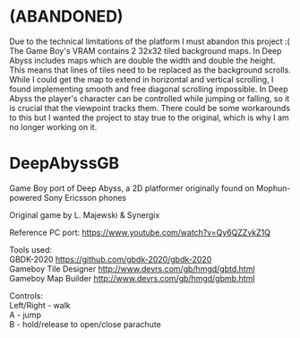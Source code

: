 # (ABANDONED)
Due to the technical limitations of the platform I must abandon this project :(
The Game Boy's VRAM contains 2 32x32 tiled background maps. In Deep Abyss includes maps which are double the width and double the height.
This means that lines of tiles need to be replaced as the background scrolls. While I could get the map to extend in horizontal and vertical
scrolling, I found implementing smooth and free diagonal scrolling impossible. In Deep Abyss the player's character can be controlled while
jumping or falling, so it is crucial that the viewpoint tracks them. There could be some workarounds to this but I wanted the project to stay
true to the original, which is why I am no longer working on it.

# DeepAbyssGB
Game Boy port of Deep Abyss, a 2D platformer originally found on Mophun-powered Sony Ericsson phones  

Original game by L. Majewski & Synergix

Reference PC port:
https://www.youtube.com/watch?v=Qy6QZZvkZ1Q

Tools used:  
GBDK-2020 https://github.com/gbdk-2020/gbdk-2020  
Gameboy Tile Designer http://www.devrs.com/gb/hmgd/gbtd.html  
Gameboy Map Builder http://www.devrs.com/gb/hmgd/gbmb.html  

Controls:  
Left/Right - walk  
A - jump  
B - hold/release to open/close parachute
